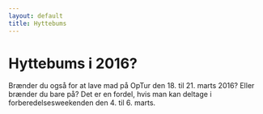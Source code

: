```yaml
---
layout: default
title: Hyttebums
---
```

<h1>Hyttebums i 2016?</h1>

<div id="poster-image" style="background-image: url('/static/img/t3.jpg');">
</div>

<p>Brænder du også for at lave mad på OpTur den 18. til 21. marts 2016? Eller brænder du bare på?  Det er en fordel, hvis man kan deltage i forberedelsesweekenden den 4. til 6. marts. </p>


